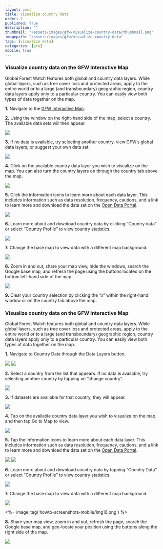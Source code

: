 ```yaml
---
layout: post
title: Visualize country data
order: 2
published: True
description: ""
thumbnail: "/assets/images/gfw/visualize-country-data/thumbnail.png"
imagepath: "/assets/images/gfw/visualize-country-data"
tags: [visualize data]
categories: [gfw]
mobile: true
---
```





<div id="desktopContent" class="content">
  <h3>Visualize country data on the GFW Interactive Map</h3>
  <p>Global Forest Watch features both global and country data layers. While global layers, such as tree cover loss and protected areas, apply to the entire world or to a large (and transboundary) geographic region, country data layers apply only to a particular country. You can easily view both types of data together on the map.</p>
  <p><strong>1.</strong> Navigate to the <a href="/map" target="_blank">GFW Interactive Map</a>.</p>
  <p><strong>2.</strong> Using the window on the right-hand side of the map, select a country. The available data sets will then appear.</p>
  <p><img src="{{site.baseurl}}{{page.imagepath}}/desktop/desktop1.png"/></p>
  <p><strong>3.</strong> If no data is available, try selecting another country, view GFW’s global data layers, or suggest your own data set.</p>
  <p><img src="{{site.baseurl}}{{page.imagepath}}/desktop/desktop2.png"/></p>
  <p><strong>4.</strong> Click on the available country data layer you wish to visualize on the map. You can also turn the country layers on through the country tab above the map.</p>
  <p><img src="{{site.baseurl}}{{page.imagepath}}/desktop/desktop3.png"/></p>
  <p><strong>5.</strong> Click the information icons to learn more about each data layer. This includes information such as data resolution, frequency, cautions, and a link to learn more and download the data set on the <a href="http://data.globalforestwatch.org/" target="_blank">Open Data Portal</a>.</p>
  <p><img src="{{site.baseurl}}{{page.imagepath}}/desktop/desktop5.png"/></p>
  <p><strong>6.</strong> Learn more about and download country data by clicking “Country data” or select “Country Profile” to view country statistics.</p>
  <p><img src="{{site.baseurl}}{{page.imagepath}}/desktop/desktop6.png"/></p>
  <p><strong>7.</strong> Change the base map to view data with a different map background.</p>
  <p><img src="{{site.baseurl}}{{page.imagepath}}/desktop/desktop7.png"/></p>
  <p><strong>8.</strong> Zoom in and out, share your map view, hide the windows, search the Google base map, and refresh the page using the buttons located on the bottom left-hand side of the map.</p>
  <p><img src="{{site.baseurl}}{{page.imagepath}}/desktop/desktop8.png"/></p>
  <p><strong>9.</strong> Clear your country selection by clicking the “x” within the right-hand window or on the country tab above the map.</p>
</div>








<div id="mobileContent" class="content">
  <h3>Visualize country data on the GFW Interactive Map</h3>
  <p>Global Forest Watch features both global and country data layers. While global layers, such as tree cover loss and protected areas, apply to the entire world or to a large (and transboundary) geographic region, country data layers apply only to a particular country. You can easily view both types of data together on the map.</p>
  <p><strong>1.</strong> Navigate to Country Data through the Data Layers button.</p>
  <p>
    <img src="{{site.baseurl}}{{page.imagepath}}/mobile/mobile1.png"/>
    <img src="{{site.baseurl}}{{page.imagepath}}/mobile/mobile2.png"/>
  </p>
  <p><strong>2.</strong> Select a country from the list that appears. If no data is available, try selecting another country by tapping on “change country”.</p>
  <p><img src="{{site.baseurl}}{{page.imagepath}}/mobile/mobile3.png"/></p>
  <p><strong>3.</strong> If datasets are available for that country, they will appear.</p>
  <p><img src="{{site.baseurl}}{{page.imagepath}}/mobile/mobile4.png"/></p>
  <p><strong>4.</strong> Tap on the available country data layer you wish to visualize on the map, and then tap Go to Map to view.</p>
  <p><img src="{{site.baseurl}}{{page.imagepath}}/mobile/mobile5.png"/></p>
  <p><strong>5.</strong> Tap the information icons to learn more about each data layer. This includes information such as data resolution, frequency, cautions, and a link to learn more and download the data set on the <a href="http://data.globalforestwatch.org/" target="_blank">Open Data Portal</a>.</p>
  <p>
    <img src="{{site.baseurl}}{{page.imagepath}}/mobile/mobile6.png"/>
    <img src="{{site.baseurl}}{{page.imagepath}}/mobile/mobile7.png"/>
  </p>
  <p><strong>6.</strong> Learn more about and download country data by tapping “Country Data” or select “Country Profile” to view country statistics.</p>
  <p><img src="{{site.baseurl}}{{page.imagepath}}/mobile/mobile8.png"/></p>
  <p><strong>7.</strong> Change the base map to view data with a different map background.</p>
  <p><img src="{{site.baseurl}}{{page.imagepath}}/mobile/mobile9.png"/></p>
  <%= image_tag('howto-screenshots-mobile/img16.png') %></p>
  <p><strong>8.</strong> Share your map view, zoom in and out, refresh the page, search the Google base map, and geo-locate your position using the buttons along the right side of the map.</p>
  <p><img src="{{site.baseurl}}{{page.imagepath}}/mobile/mobile10.png"/></p>
</div>
